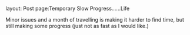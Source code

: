 layout: Post
page:Temporary Slow Progress......Life

Minor issues and a month of travelling is making it harder to find time, but still making some progress (just not as fast as I would like.)
